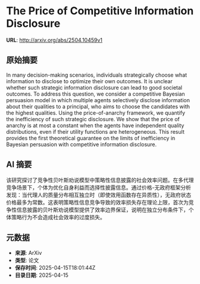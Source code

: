 # The Price of Competitive Information Disclosure

**URL**: http://arxiv.org/abs/2504.10459v1

## 原始摘要

In many decision-making scenarios, individuals strategically choose what
information to disclose to optimize their own outcomes. It is unclear whether
such strategic information disclosure can lead to good societal outcomes. To
address this question, we consider a competitive Bayesian persuasion model in
which multiple agents selectively disclose information about their qualities to
a principal, who aims to choose the candidates with the highest qualities.
Using the price-of-anarchy framework, we quantify the inefficiency of such
strategic disclosure. We show that the price of anarchy is at most a constant
when the agents have independent quality distributions, even if their utility
functions are heterogeneous. This result provides the first theoretical
guarantee on the limits of inefficiency in Bayesian persuasion with competitive
information disclosure.


## AI 摘要

该研究探讨了竞争性贝叶斯劝说模型中策略性信息披露的社会效率问题。在多代理竞争场景下，个体为优化自身利益而选择性披露信息。通过价格-无政府框架分析发现：当代理人的质量分布相互独立时（即使效用函数存在异质性），无政府状态价格最多为常数。这表明策略性信息竞争导致的效率损失存在理论上限，首次为竞争性信息披露的贝叶斯劝说模型提供了效率边界保证，说明在独立分布条件下，个体策略行为不会造成社会效率的过度损失。

## 元数据

- **来源**: ArXiv
- **类型**: 论文
- **保存时间**: 2025-04-15T18:01:44Z
- **目录日期**: 2025-04-15
